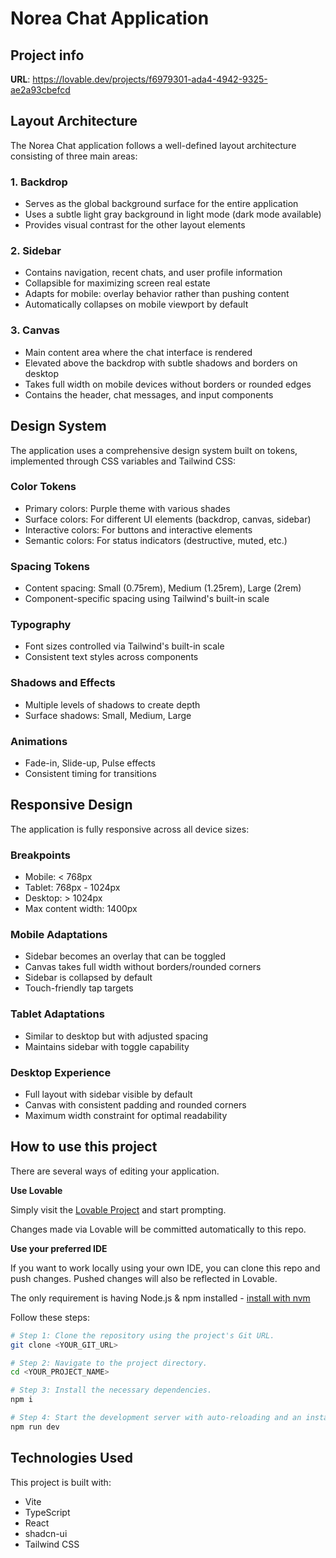 
# Norea Chat Application

## Project info

**URL**: https://lovable.dev/projects/f6979301-ada4-4942-9325-ae2a93cbefcd

## Layout Architecture

The Norea Chat application follows a well-defined layout architecture consisting of three main areas:

### 1. Backdrop
- Serves as the global background surface for the entire application
- Uses a subtle light gray background in light mode (dark mode available)
- Provides visual contrast for the other layout elements

### 2. Sidebar
- Contains navigation, recent chats, and user profile information
- Collapsible for maximizing screen real estate
- Adapts for mobile: overlay behavior rather than pushing content
- Automatically collapses on mobile viewport by default

### 3. Canvas
- Main content area where the chat interface is rendered
- Elevated above the backdrop with subtle shadows and borders on desktop
- Takes full width on mobile devices without borders or rounded edges
- Contains the header, chat messages, and input components

## Design System

The application uses a comprehensive design system built on tokens, implemented through CSS variables and Tailwind CSS:

### Color Tokens
- Primary colors: Purple theme with various shades
- Surface colors: For different UI elements (backdrop, canvas, sidebar)
- Interactive colors: For buttons and interactive elements
- Semantic colors: For status indicators (destructive, muted, etc.)

### Spacing Tokens
- Content spacing: Small (0.75rem), Medium (1.25rem), Large (2rem)
- Component-specific spacing using Tailwind's built-in scale

### Typography
- Font sizes controlled via Tailwind's built-in scale
- Consistent text styles across components

### Shadows and Effects
- Multiple levels of shadows to create depth
- Surface shadows: Small, Medium, Large

### Animations
- Fade-in, Slide-up, Pulse effects
- Consistent timing for transitions

## Responsive Design

The application is fully responsive across all device sizes:

### Breakpoints
- Mobile: < 768px
- Tablet: 768px - 1024px
- Desktop: > 1024px
- Max content width: 1400px

### Mobile Adaptations
- Sidebar becomes an overlay that can be toggled
- Canvas takes full width without borders/rounded corners
- Sidebar is collapsed by default
- Touch-friendly tap targets

### Tablet Adaptations
- Similar to desktop but with adjusted spacing
- Maintains sidebar with toggle capability

### Desktop Experience
- Full layout with sidebar visible by default
- Canvas with consistent padding and rounded corners
- Maximum width constraint for optimal readability

## How to use this project

There are several ways of editing your application.

**Use Lovable**

Simply visit the [Lovable Project](https://lovable.dev/projects/f6979301-ada4-4942-9325-ae2a93cbefcd) and start prompting.

Changes made via Lovable will be committed automatically to this repo.

**Use your preferred IDE**

If you want to work locally using your own IDE, you can clone this repo and push changes. Pushed changes will also be reflected in Lovable.

The only requirement is having Node.js & npm installed - [install with nvm](https://github.com/nvm-sh/nvm#installing-and-updating)

Follow these steps:

```sh
# Step 1: Clone the repository using the project's Git URL.
git clone <YOUR_GIT_URL>

# Step 2: Navigate to the project directory.
cd <YOUR_PROJECT_NAME>

# Step 3: Install the necessary dependencies.
npm i

# Step 4: Start the development server with auto-reloading and an instant preview.
npm run dev
```

## Technologies Used

This project is built with:

- Vite
- TypeScript
- React
- shadcn-ui
- Tailwind CSS
